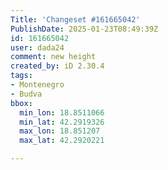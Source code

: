 ```yaml
---
Title: 'Changeset #161665042'
PublishDate: 2025-01-23T08:49:39Z
id: 161665042
user: dada24
comment: new height
created_by: iD 2.30.4
tags:
- Montenegro
- Budva
bbox:
  min_lon: 18.8511066
  min_lat: 42.2919326
  max_lon: 18.851207
  max_lat: 42.2920221

---
```

